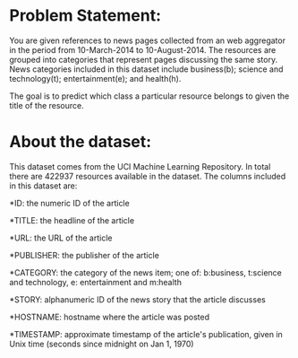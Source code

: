 # Problem Statement:
You are given references to news pages collected from an web aggregator in the period from 10-March-2014 to 10-August-2014. The resources are grouped into categories that represent pages discussing the same story. News categories included in this dataset include business(b); science and technology(t); entertainment(e); and health(h).

The goal is to predict which class a particular resource belongs to given the title of the resource.

# About the dataset:

This dataset comes from the UCI Machine Learning Repository. In total there are 422937 resources available in the dataset. The columns included in this dataset are:

*ID: the numeric ID of the article

*TITLE: the headline of the article

*URL: the URL of the article

*PUBLISHER: the publisher of the article

*CATEGORY: the category of the news item; one of: b:business, t:science and technology, e: entertainment and m:health

*STORY: alphanumeric ID of the news story that the article discusses

*HOSTNAME: hostname where the article was posted

*TIMESTAMP: approximate timestamp of the article's publication, given in Unix time (seconds since midnight on Jan 1, 1970)
